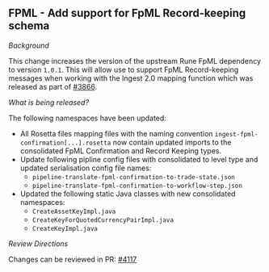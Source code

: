## FPML - Add support for FpML Record-keeping schema

*Background*

This change increases the version of the upstream Rune FpML dependency to version `1.0.1`. This will allow use to support FpML Record-keeping messages when working with the Ingest 2.0 mapping function which was released as part of [#3866](https://github.com/finos/common-domain-model/issues/3836).  

*What is being released?*

The following namespaces have been updated:

- All Rosetta files mapping files with the naming convention `ingest-fpml-confirmation[...].rosetta` now contain updated imports to the consolidated FpML Confirmation and Record Keeping types.
- Update following pipline config files with consolidated to level type and updated serialisation config file names:
  - `pipeline-translate-fpml-confirmation-to-trade-state.json`
  - `pipeline-translate-fpml-confirmation-to-workflow-step.json`
- Updated the following static Java classes with new consolidated namespaces:
  - `CreateAssetKeyImpl.java`
  - `CreateKeyForQuotedCurrencyPairImpl.java`
  - `CreateKeyImpl.java`

*Review Directions*

Changes can be reviewed in PR: [#4117](https://github.com/finos/common-domain-model/pull/4117)